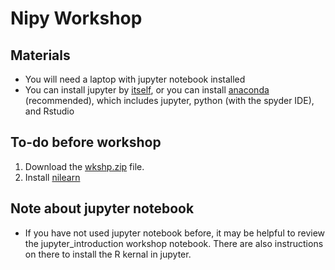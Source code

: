 # Nipy Workshop

## Materials
* You will need a laptop with jupyter notebook installed
* You can install jupyter by [itself](https://jupyter.org/install), or you can install [anaconda](https://www.anaconda.com/distribution/) (recommended), which includes jupyter, python (with the spyder IDE), and Rstudio

## To-do before workshop
1. Download the [wkshp.zip](https://drive.google.com/a/temple.edu/file/d/12tD2mreljgs_4aEc7ligF-6ArZV00T69/view?usp=drive_web) file.
2. Install [nilearn](https://nilearn.github.io/introduction.html#installing-nilearn)


## Note about jupyter notebook
* If you have not used jupyter notebook before, it may be helpful to review the jupyter_introduction workshop notebook. There are also instructions on there to install the R kernal in jupyter.





